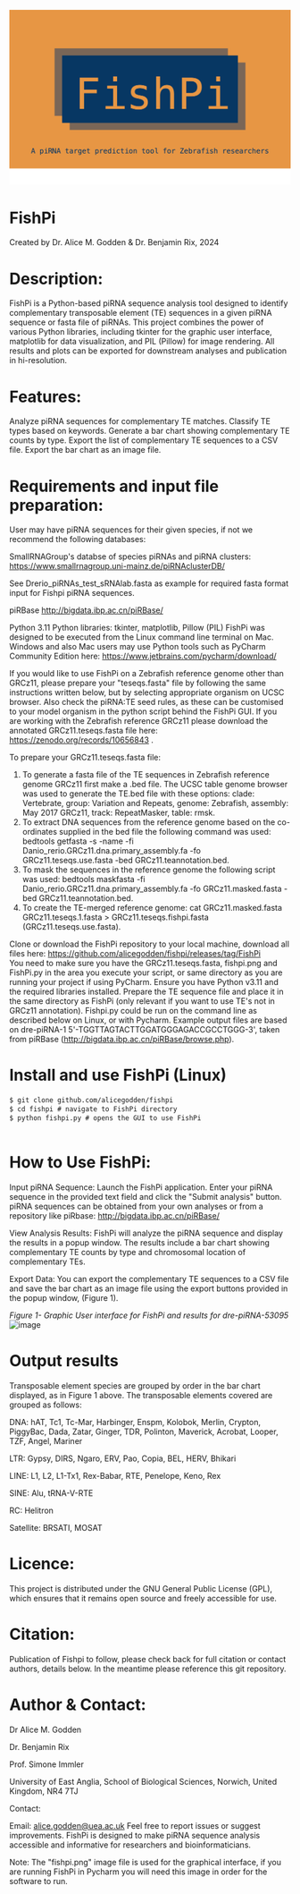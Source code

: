 ![GitHub Logo](https://github.com/alicegodden/fishpi/blob/main/fishpi.png)
# FishPi

Created by Dr. Alice M. Godden & Dr. Benjamin Rix, 2024

# Description:
FishPi is a Python-based piRNA sequence analysis tool designed to identify complementary transposable element (TE) sequences in a given piRNA sequence or fasta file of piRNAs. This project combines the power of various Python libraries, including tkinter for the graphic user interface, matplotlib for data visualization, and PIL (Pillow) for image rendering. All results and plots can be exported for downstream analyses and publication in hi-resolution.


# Features:

Analyze piRNA sequences for complementary TE matches.
Classify TE types based on keywords.
Generate a bar chart showing complementary TE counts by type.
Export the list of complementary TE sequences to a CSV file.
Export the bar chart as an image file.

# Requirements and input file preparation:
User may have piRNA sequences for their given species, if not we recommend the following databases:

SmallRNAGroup's databse of species piRNAs and piRNA clusters: https://www.smallrnagroup.uni-mainz.de/piRNAclusterDB/ 

See Drerio_piRNAs_test_sRNAlab.fasta as example for required fasta format input for Fishpi piRNA sequences.

piRBase http://bigdata.ibp.ac.cn/piRBase/ 

Python 3.11
Python libraries: tkinter, matplotlib, Pillow (PIL)
FishPi was designed to be executed from the Linux command line terminal on Mac. Windows and also Mac users may use Python tools such as PyCharm Community Edition here: https://www.jetbrains.com/pycharm/download/ 

If you would like to use FishPi on a Zebrafish reference genome other than GRCz11, please prepare your "teseqs.fasta" file by following the same instructions written below, but by selecting appropriate organism on UCSC browser. Also check the piRNA:TE seed rules, as these can be customised to your model organism in the python script behind the FishPi GUI. If you are working with the Zebrafish reference GRCz11 please download the annotated GRCz11.teseqs.fasta file here: https://zenodo.org/records/10656843 .

To prepare your GRCz11.teseqs.fasta file:
1. To generate a fasta file of the TE sequences in Zebrafish reference genome GRCz11 first make a .bed file. The UCSC table genome browser was used to generate the TE.bed file with these options: clade: Vertebrate, group: Variation and Repeats, genome: Zebrafish, assembly: May 2017 GRCz11, track: RepeatMasker, table: rmsk.
2. To extract DNA sequences from the reference genome based on the co-ordinates supplied in the bed file the following command was used: bedtools getfasta -s -name -fi Danio_rerio.GRCz11.dna.primary_assembly.fa -fo GRCz11.teseqs.use.fasta -bed GRCz11.teannotation.bed.
3. To mask the sequences in the reference genome the following script was used: bedtools maskfasta -fi Danio_rerio.GRCz11.dna.primary_assembly.fa -fo GRCz11.masked.fasta -bed GRCz11.teannotation.bed.
4. To create the TE-merged reference genome: cat GRCz11.masked.fasta GRCz11.teseqs.1.fasta > GRCz11.teseqs.fishpi.fasta (GRCz11.teseqs.use.fasta). 


Clone or download the FishPi repository to your local machine, download all files here: https://github.com/alicegodden/fishpi/releases/tag/FishPi  
You need to make sure you have the GRCz11.teseqs.fasta, fishpi.png and FishPi.py in the area you execute your script, or same directory as you are running your project if using PyCharm.
Ensure you have Python v3.11 and the required libraries installed.
Prepare the TE sequence file and place it in the same directory as FishPi (only relevant if you want to use TE's not in GRCz11 annotation).
Fishpi.py could be run on the command line as described below on Linux, or with Pycharm.
Example output files are based on dre-piRNA-1 5'-TGGTTAGTACTTGGATGGGAGACCGCCTGGG-3', taken from piRBase (http://bigdata.ibp.ac.cn/piRBase/browse.php). 


# Install and use FishPi (Linux)

```
$ git clone github.com/alicegodden/fishpi
$ cd fishpi # navigate to FishPi directory
$ python fishpi.py # opens the GUI to use FishPi


```


# How to Use FishPi:

Input piRNA Sequence: Launch the FishPi application. Enter your piRNA sequence in the provided text field and click the "Submit analysis" button.
piRNA sequences can be obtained from your own analyses or from a repository like piRbase: http://bigdata.ibp.ac.cn/piRBase/ 

View Analysis Results: FishPi will analyze the piRNA sequence and display the results in a popup window. The results include a bar chart showing complementary TE counts by type and chromosomal location of complementary TEs. 

Export Data: You can export the complementary TE sequences to a CSV file and save the bar chart as an image file using the export buttons provided in the popup window, (Figure 1).



*Figure 1- Graphic User interface for FishPi and results for dre-piRNA-53095*
![image](https://github.com/user-attachments/assets/48d28d66-a8ae-4438-9f2c-5b078e636b4b)




# Output results
Transposable element species are grouped by order in the bar chart displayed, as in Figure 1 above. 
The transposable elements covered are grouped as follows:

DNA:	hAT, Tc1, Tc-Mar, Harbinger, Enspm, Kolobok, Merlin, Crypton, PiggyBac, Dada, Zatar, Ginger, TDR, Polinton, Maverick, Acrobat, Looper, TZF, Angel, Mariner

LTR:	Gypsy, DIRS, Ngaro, ERV, Pao, Copia, BEL, HERV, Bhikari

LINE:	L1, L2, L1-Tx1, Rex-Babar, RTE, Penelope, Keno, Rex

SINE:	Alu, tRNA-V-RTE

RC:	Helitron

Satellite: 	BRSATI, MOSAT


# Licence:
This project is distributed under the GNU General Public License (GPL), which ensures that it remains open source and freely accessible for use.

# Citation:
Publication of Fishpi to follow, please check back for full citation or contact authors, details below. In the meantime please reference this git repository.

# Author & Contact:
Dr Alice M. Godden

Dr. Benjamin Rix 

Prof. Simone Immler

University of East Anglia, School of Biological Sciences, Norwich, United Kingdom, NR4 7TJ

Contact:

Email: alice.godden@uea.ac.uk
Feel free to report issues or suggest improvements. FishPi is designed to make piRNA sequence analysis accessible and informative for researchers and bioinformaticians.

Note:
The "fishpi.png" image file is used for the graphical interface, if you are running FishPi in Pycharm you will need this image in order for the software to run.
